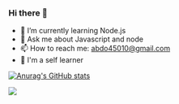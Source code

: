### Hi there 👋


- 🌱 I’m currently learning Node.js 
- 💬 Ask me about Javascript and node
- 📫 How to reach me: abdo45010@gmail.com
- 🤞 I'm a self learner

[![Anurag's GitHub stats](https://github-readme-stats.vercel.app/api?username=Abdo-hassa)](https://github.com/anuraghazra/github-readme-stats)

<img src="https://github-readme-linkedin.vercel.app/experience?username=abdallah-hassan-704ba2172" />
